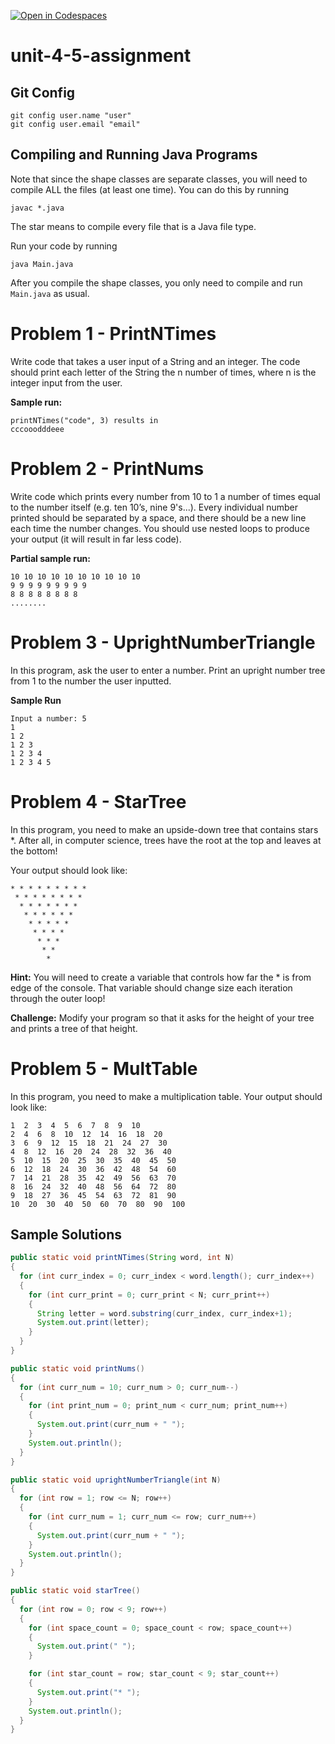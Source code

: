 [![Open in Codespaces](https://classroom.github.com/assets/launch-codespace-2972f46106e565e64193e422d61a12cf1da4916b45550586e14ef0a7c637dd04.svg)](https://classroom.github.com/open-in-codespaces?assignment_repo_id=17201410)
# unit-4-5-assignment

## Git Config
```
git config user.name "user"
git config user.email "email"
```

## Compiling and Running Java Programs
Note that since the shape classes are separate classes, you will need to compile ALL the files (at least one time).  You can do this by running
```
javac *.java
```
The star means to compile every file that is a Java file type.

Run your code by running
```
java Main.java
```

After you compile the shape classes, you only need to compile and run `Main.java` as usual.

# Problem 1 - PrintNTimes

Write code that takes a user input of a String and an integer. The code should print each letter of the String the n number of times, where n is the integer input from the user.

**Sample run:**
```
printNTimes("code", 3) results in
cccooodddeee
```

# Problem 2 - PrintNums

Write code which prints every number from 10 to 1 a number of times equal to the number itself (e.g. ten 10’s, nine 9's...). Every individual number printed should be separated by a space, and there should be a new line each time the number changes. You should use nested loops to produce your output (it will result in far less code).

**Partial sample run:**
```
10 10 10 10 10 10 10 10 10 10
9 9 9 9 9 9 9 9 9
8 8 8 8 8 8 8 8
........
```

# Problem 3 - UprightNumberTriangle
In this program, ask the user to enter a number.
Print an upright number tree from 1 to the number the user inputted.

**Sample Run**
```
Input a number: 5
1 
1 2 
1 2 3 
1 2 3 4 
1 2 3 4 5 
```

# Problem 4 - StarTree
In this program, you need to make an upside-down tree that contains stars *. After all, in computer science, trees have the root at the top and leaves at the bottom!

Your output should look like:
```
* * * * * * * * * 
 * * * * * * * * 
  * * * * * * * 
   * * * * * * 
    * * * * * 
     * * * * 
      * * * 
       * * 
        * 
```
**Hint:** You will need to create a variable that controls how far the * is from edge of the console. That variable should change size each iteration through the outer loop!

**Challenge:** Modify your program so that it asks for the height of your tree
and prints a tree of that height.

# Problem 5 - MultTable
In this program, you need to make a multiplication table. Your output should look like:
```
1  2  3  4  5  6  7  8  9  10  
2  4  6  8  10  12  14  16  18  20  
3  6  9  12  15  18  21  24  27  30  
4  8  12  16  20  24  28  32  36  40  
5  10  15  20  25  30  35  40  45  50  
6  12  18  24  30  36  42  48  54  60  
7  14  21  28  35  42  49  56  63  70  
8  16  24  32  40  48  56  64  72  80  
9  18  27  36  45  54  63  72  81  90  
10  20  30  40  50  60  70  80  90  100
```

## Sample Solutions
```java
public static void printNTimes(String word, int N)
{
  for (int curr_index = 0; curr_index < word.length(); curr_index++)
  {
    for (int curr_print = 0; curr_print < N; curr_print++)
    {
      String letter = word.substring(curr_index, curr_index+1);
      System.out.print(letter);
    }
  }
}

public static void printNums()
{
  for (int curr_num = 10; curr_num > 0; curr_num--)
  {
    for (int print_num = 0; print_num < curr_num; print_num++)
    {
      System.out.print(curr_num + " ");
    }
    System.out.println();
  }
}

public static void uprightNumberTriangle(int N)
{
  for (int row = 1; row <= N; row++)
  {
    for (int curr_num = 1; curr_num <= row; curr_num++)
    {
      System.out.print(curr_num + " ");
    }
    System.out.println();
  }
}

public static void starTree()
{
  for (int row = 0; row < 9; row++)
  {
    for (int space_count = 0; space_count < row; space_count++)
    {
      System.out.print(" ");
    }

    for (int star_count = row; star_count < 9; star_count++)
    {
      System.out.print("* ");
    }
    System.out.println();
  }
}

```
